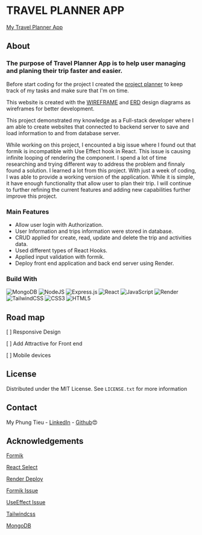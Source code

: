 # TRAVEL PLANNER APP

[My Travel Planner App](https://travel-planner-api.onrender.com/)

## About
### The purpose of Travel Planner App is to help user managing and planing their trip faster and easier.


Before start coding for the project I created the [project planner](https://github.com/users/tmp03099/projects/1/views/1?layout=board) to keep track of my tasks and make sure that I'm on time. 



This website is created with the [WIREFRAME](https://wireframe.cc/6x7iBE) and [ERD](https://drive.google.com/file/d/1ypiG4mybDiA9Dnpozdf9xAkw7EYbpP50/view) design diagrams as wireframes for better development.


This project demonstrated my knowledge as a Full-stack developer where I am able to create websites that connected to backend server to save and load information to and from database server. 

While working on this project, I encounted a big issue where I found out that formik is incompatible with Use Effect hook in React.  This issue is causing infinite looping of rendering the component. I spend a lot of time researching and trying different way to address the problem and finnaly found a solution. I learned a lot from this project. With just a week of coding, I was able to provide a working version of the application.  While it is simple, it have enough functionality that allow user to plan their trip.  I will continue to further refining the current features and adding new capabilities further improve this project.


### Main Features
- Allow user login with Authorization. 
- User Information and trips information were stored in database.
- CRUD applied for create, read, update and delete the trip and activities data.
- Used different types of React Hooks. 
- Applied input validation with formik.
- Deploy front end application and back end server using Render.

### Build With
![MongoDB](https://img.shields.io/badge/MongoDB-%234ea94b.svg?style=for-the-badge&logo=mongodb&logoColor=white)
![NodeJS](https://img.shields.io/badge/node.js-6DA55F?style=for-the-badge&logo=node.js&logoColor=white)
![Express.js](https://img.shields.io/badge/express.js-%23404d59.svg?style=for-the-badge&logo=express&logoColor=%2361DAFB)
![React](https://img.shields.io/badge/react-%2320232a.svg?style=for-the-badge&logo=react&logoColor=%2361DAFB)
![JavaScript](https://img.shields.io/badge/javascript-%23323330.svg?style=for-the-badge&logo=javascript&logoColor=%23F7DF1E)
![Render](https://img.shields.io/badge/Render-%46E3B7.svg?style=for-the-badge&logo=render&logoColor=white)
![TailwindCSS](https://img.shields.io/badge/tailwindcss-%2338B2AC.svg?style=for-the-badge&logo=tailwind-css&logoColor=white)
![CSS3](https://img.shields.io/badge/css3-%231572B6.svg?style=for-the-badge&logo=css3&logoColor=white)
![HTML5](https://img.shields.io/badge/html5-%23E34F26.svg?style=for-the-badge&logo=html5&logoColor=white)


## Road map
[ ] Responsive Design


[ ] Add Attractive for Front end


[ ] Mobile devices

## License
Distributed under the MIT License. See `LICENSE.txt` for more information

## Contact
My Phung Tieu - [LinkedIn](https://www.linkedin.com/in/my-phung-tieu-0bba22219/) - [Github](https://github.com/tmp03099):heart_eyes:

## Acknowledgements
[Formik](https://formik.org/docs/api/formik)


[React Select](https://react-select.com/home)


[Render Deploy](https://paragon.ba/en/how-to-deploy-a-mern-application-on-render-com/)


[Formik Issue](https://github.com/jaredpalmer/formik/issues/2397)


[UseEffect Issue](https://www.learnbestcoding.com/post/94/maximum-update-depth-exceeded-react)


[Tailwindcss](https://tailwindcss.com/docs/installation)


[MongoDB](https://account.mongodb.com/account/login?n=%2Fv2%2F643561ae823d3b5841609903&nextHash=%23clusters)


